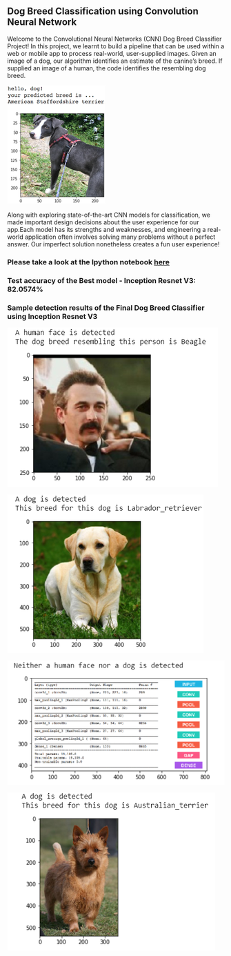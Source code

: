 [//]: # (Image References)

[image1]: ./images/sample_dog_output.png "Sample Output"
[image2]: ./images/vgg16_model.png "VGG-16 Model Keras Layers"
[image3]: ./images/vgg16_model_draw.png "VGG16 Model Figure"
[image4]: ./human_dog_detected.PNG "human dog"
[image5]: ./Lab_detected.PNG "Lab detected"
[image6]: ./No_human_no_dog_detected.PNG "No human dog"
[image7]: ./Australian_terrier_detected.PNG "Australian terrier"


## Dog Breed Classification using Convolution Neural Network

Welcome to the Convolutional Neural Networks (CNN) Dog Breed Classifier Project! In this project, we learnt to build a pipeline that can be used within a web or mobile app to process real-world, user-supplied images.  Given an image of a dog, our algorithm identifies an estimate of the canine’s breed.  If supplied an image of a human, the code identifies the resembling dog breed.  

![Sample Output][image1]

Along with exploring state-of-the-art CNN models for classification, we made important design decisions about the user experience for our app.Each model has its strengths and weaknesses, and engineering a real-world application often involves solving many problems without a perfect answer.  Our imperfect solution nonetheless creates a fun user experience!

### Please take a look at the Ipython notebook [here](https://github.com/ParthaPritamDeka/Dog-Breed-Classifier-Deep-Learning/blob/master/dog_app.ipynb)

### Test accuracy of the Best model - Inception Resnet V3: 82.0574%

### Sample detection results of the Final Dog Breed Classifier using Inception Resnet V3

![human dog][image4]

![Lab detected][image5]

![No human dog][image6]

![Australian terrier][image7]
